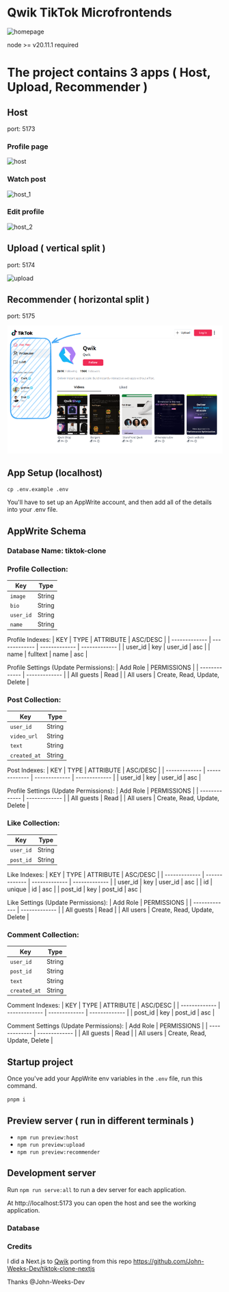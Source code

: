 # Qwik TikTok Microfrontends

![homepage](docs/homepage.png)

node >= v20.11.1 required

# The project contains 3 apps ( Host, Upload, Recommender )

## Host

port: 5173

### Profile page

![host](docs/host.png)

### Watch post

![host_1](docs/host_1.png)

### Edit profile

![host_2](docs/host_2.png)

## Upload ( vertical split )

port: 5174

![upload](docs/upload.png)

## Recommender ( horizontal split )

port: 5175

![recommender](docs/recommender.png)

## App Setup (localhost)

```
cp .env.example .env
```

You'll have to set up an AppWrite account, and then add all of the details into your .env file.

## AppWrite Schema

### Database Name: tiktok-clone

### Profile Collection:

| Key       | Type   |
| --------- | ------ |
| `image`   | String |
| `bio`     | String |
| `user_id` | String |
| `name`    | String |

Profile Indexes:
| KEY | TYPE | ATTRIBUTE | ASC/DESC |
| ------------- | ------------- | ------------- | ------------- |
| user_id | key | user_id | asc |
| name | fulltext | name | asc |

Profile Settings (Update Permissions):
| Add Role | PERMISSIONS |
| ------------- | ------------- |
| All guests | Read |
| All users | Create, Read, Update, Delete |

### Post Collection:

| Key          | Type   |
| ------------ | ------ |
| `user_id`    | String |
| `video_url`  | String |
| `text`       | String |
| `created_at` | String |

Post Indexes:
| KEY | TYPE | ATTRIBUTE | ASC/DESC |
| ------------- | ------------- | ------------- | ------------- |
| user_id | key | user_id | asc |

Profile Settings (Update Permissions):
| Add Role | PERMISSIONS |
| ------------- | ------------- |
| All guests | Read |
| All users | Create, Read, Update, Delete |

### Like Collection:

| Key       | Type   |
| --------- | ------ |
| `user_id` | String |
| `post_id` | String |

Like Indexes:
| KEY | TYPE | ATTRIBUTE | ASC/DESC |
| ------------- | ------------- | ------------- | ------------- |
| user_id | key | user_id | asc |
| id | unique | id | asc |
| post_id | key | post_id | asc |

Like Settings (Update Permissions):
| Add Role | PERMISSIONS |
| ------------- | ------------- |
| All guests | Read |
| All users | Create, Read, Update, Delete |

### Comment Collection:

| Key          | Type   |
| ------------ | ------ |
| `user_id`    | String |
| `post_id`    | String |
| `text`       | String |
| `created_at` | String |

Comment Indexes:
| KEY | TYPE | ATTRIBUTE | ASC/DESC |
| ------------- | ------------- | ------------- | ------------- |
| post_id | key | post_id | asc |

Comment Settings (Update Permissions):
| Add Role | PERMISSIONS |
| ------------- | ------------- |
| All guests | Read |
| All users | Create, Read, Update, Delete |

## Startup project

Once you've add your AppWrite env variables in the `.env` file, run this command.

`pnpm i`

## Preview server ( run in different terminals )

- `npm run preview:host`
- `npm run preview:upload`
- `npm run preview:recommender`

## Development server

Run `npm run serve:all` to run a dev server for each application.

At http://localhost:5173 you can open the host and see the working application.

### Database

### Credits

I did a Next.js to [Qwik](qwik.dev) porting from this repo https://github.com/John-Weeks-Dev/tiktok-clone-nextjs

Thanks @John-Weeks-Dev
